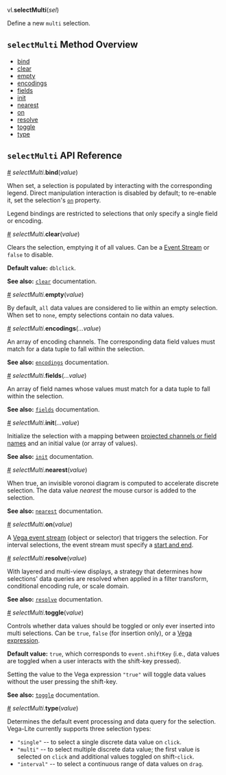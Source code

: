 vl.<b>selectMulti</b>(<em>sel</em>)

Define a new <code>multi</code> selection.

## <code>selectMulti</code> Method Overview

* <a href="#bind">bind</a>
* <a href="#clear">clear</a>
* <a href="#empty">empty</a>
* <a href="#encodings">encodings</a>
* <a href="#fields">fields</a>
* <a href="#init">init</a>
* <a href="#nearest">nearest</a>
* <a href="#on">on</a>
* <a href="#resolve">resolve</a>
* <a href="#toggle">toggle</a>
* <a href="#type">type</a>

## <code>selectMulti</code> API Reference

<a id="bind" href="#bind">#</a>
<em>selectMulti</em>.<b>bind</b>(<em>value</em>)

When set, a selection is populated by interacting with the corresponding legend. Direct manipulation interaction is disabled by default;
to re-enable it, set the selection's [`on`](https://vega.github.io/vega-lite/docs/selection.html#common-selection-properties) property.

Legend bindings are restricted to selections that only specify a single field or encoding.

<a id="clear" href="#clear">#</a>
<em>selectMulti</em>.<b>clear</b>(<em>value</em>)

Clears the selection, emptying it of all values. Can be a
[Event Stream](https://vega.github.io/vega/docs/event-streams/) or `false` to disable.

__Default value:__ `dblclick`.

__See also:__ [`clear`](https://vega.github.io/vega-lite/docs/clear.html) documentation.

<a id="empty" href="#empty">#</a>
<em>selectMulti</em>.<b>empty</b>(<em>value</em>)

By default, `all` data values are considered to lie within an empty selection.
When set to `none`, empty selections contain no data values.

<a id="encodings" href="#encodings">#</a>
<em>selectMulti</em>.<b>encodings</b>(<em>...value</em>)

An array of encoding channels. The corresponding data field values
must match for a data tuple to fall within the selection.

__See also:__ [`encodings`](https://vega.github.io/vega-lite/docs/project.html) documentation.

<a id="fields" href="#fields">#</a>
<em>selectMulti</em>.<b>fields</b>(<em>...value</em>)

An array of field names whose values must match for a data tuple to
fall within the selection.

__See also:__ [`fields`](https://vega.github.io/vega-lite/docs/project.html) documentation.

<a id="init" href="#init">#</a>
<em>selectMulti</em>.<b>init</b>(<em>...value</em>)

Initialize the selection with a mapping between [projected channels or field names](https://vega.github.io/vega-lite/docs/project.html) and an initial
value (or array of values).

__See also:__ [`init`](https://vega.github.io/vega-lite/docs/init.html) documentation.

<a id="nearest" href="#nearest">#</a>
<em>selectMulti</em>.<b>nearest</b>(<em>value</em>)

When true, an invisible voronoi diagram is computed to accelerate discrete
selection. The data value _nearest_ the mouse cursor is added to the selection.

__See also:__ [`nearest`](https://vega.github.io/vega-lite/docs/nearest.html) documentation.

<a id="on" href="#on">#</a>
<em>selectMulti</em>.<b>on</b>(<em>value</em>)

A [Vega event stream](https://vega.github.io/vega/docs/event-streams/) (object or selector) that triggers the selection.
For interval selections, the event stream must specify a [start and end](https://vega.github.io/vega/docs/event-streams/#between-filters).

<a id="resolve" href="#resolve">#</a>
<em>selectMulti</em>.<b>resolve</b>(<em>value</em>)

With layered and multi-view displays, a strategy that determines how
selections' data queries are resolved when applied in a filter transform,
conditional encoding rule, or scale domain.

__See also:__ [`resolve`](https://vega.github.io/vega-lite/docs/selection-resolve.html) documentation.

<a id="toggle" href="#toggle">#</a>
<em>selectMulti</em>.<b>toggle</b>(<em>value</em>)

Controls whether data values should be toggled or only ever inserted into
multi selections. Can be `true`, `false` (for insertion only), or a
[Vega expression](https://vega.github.io/vega/docs/expressions/).

__Default value:__ `true`, which corresponds to `event.shiftKey` (i.e.,
data values are toggled when a user interacts with the shift-key pressed).

Setting the value to the Vega expression `"true"` will toggle data values
without the user pressing the shift-key.

__See also:__ [`toggle`](https://vega.github.io/vega-lite/docs/toggle.html) documentation.

<a id="type" href="#type">#</a>
<em>selectMulti</em>.<b>type</b>(<em>value</em>)

Determines the default event processing and data query for the selection. Vega-Lite currently supports three selection types:

- `"single"` -- to select a single discrete data value on `click`.
- `"multi"` -- to select multiple discrete data value; the first value is selected on `click` and additional values toggled on shift-`click`.
- `"interval"` -- to select a continuous range of data values on `drag`.

